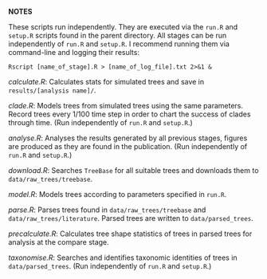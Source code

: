 **NOTES**

These scripts run independently. They are executed via the `run.R` and `setup.R`
scripts found in the parent directory. All stages can be run independently of
`run.R` and `setup.R`. I recommend running them via command-line and logging
their results:
```{bash}
Rscript [name_of_stage].R > [name_of_log_file].txt 2>&1 &
```

*calculate.R*:
Calculates stats for simulated trees and save in `results/[analysis name]/`.

*clade.R*:
Models trees from simulated trees using the same parameters. Record trees every
1/100 time step in order to chart the success of clades through time.
(Run independently of `run.R` and `setup.R`.)

*analyse.R*:
Analyses the results generated by all previous stages, figures are produced as
they are found in the publication. (Run independently of `run.R` and `setup.R`.)

*download.R*:
Searches `TreeBase` for all suitable trees and downloads them to
`data/raw_trees/treebase`.

*model.R*:
Models trees according to parameters specified in `run.R`.

*parse.R*:
Parses trees found in `data/raw_trees/treebase` and
`data/raw_trees/literature`. Parsed trees are written to `data/parsed_trees`.

*precalculate.R*:
Calculates tree shape statistics of trees in parsed trees for analysis at the
compare stage.

*taxonomise.R*:
Searches and identifies taxonomic identities of trees in `data/parsed_trees`.
(Run independently of `run.R` and `setup.R`.)
